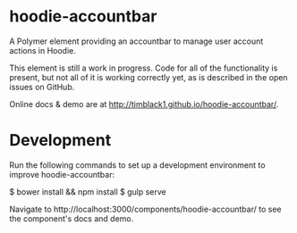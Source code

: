# hoodie-accountbar

A Polymer element providing an accountbar to manage user account actions in Hoodie.

This element is still a work in progress.  Code for all of the functionality is present,
but not all of it is working correctly yet, as is described in the open issues on GitHub.

Online docs & demo are at http://timblack1.github.io/hoodie-accountbar/.

# Development

Run the following commands to set up a development environment to improve hoodie-accountbar:

   $ bower install && npm install
   $ gulp serve

Navigate to http://localhost:3000/components/hoodie-accountbar/ to see the component's docs and demo.